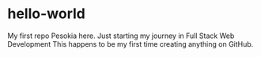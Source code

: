 # hello-world
My first repo
Pesokia here. Just starting my journey in Full Stack Web Development
This happens to be my first time creating anything on GitHub.
